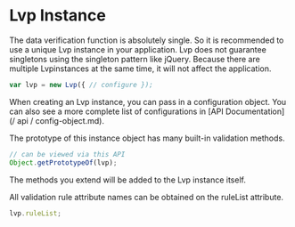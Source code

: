 # Lvp Instance

The data verification function is absolutely single. So it is recommended to use a unique Lvp instance in your application. Lvp does not guarantee singletons using the singleton pattern like jQuery. Because there are multiple Lvpinstances at the same time, it will not affect the application.

```js
var lvp = new Lvp({ // configure });
```

When creating an Lvp instance, you can pass in a configuration object. You can also see a more complete list of configurations in [API Documentation] (/ api / config-object.md).

The prototype of this instance object has many built-in validation methods.

```js
// can be viewed via this API
Object.getPrototypeOf(lvp);
```

The methods you extend will be added to the Lvp instance itself.

All validation rule attribute names can be obtained on the ruleList attribute.

```js
lvp.ruleList;
```
